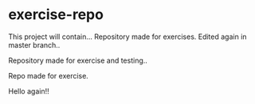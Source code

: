 # exercise-repo

This project will contain...
Repository made for exercises.
Edited again in master branch..

Repository made for exercise and testing..

Repo made for exercise.

Hello again!!
